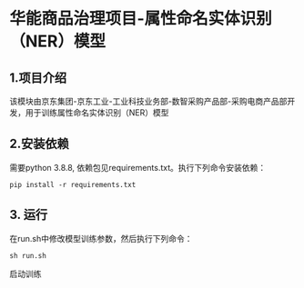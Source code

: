 # 华能商品治理项目-属性命名实体识别（NER）模型

## 1.项目介绍

该模块由京东集团-京东工业-工业科技业务部-数智采购产品部-采购电商产品部开发，用于训练属性命名实体识别（NER）模型

## 2.安装依赖

需要python 3.8.8, 依赖包见requirements.txt。执行下列命令安装依赖：

```shell
pip install -r requirements.txt
``` 

## 3. 运行

在run.sh中修改模型训练参数，然后执行下列命令：

```shell
sh run.sh
```

启动训练